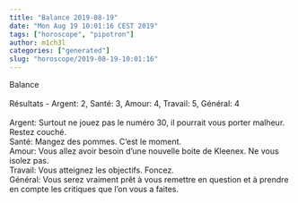 ```yaml
---
title: "Balance 2019-08-19"
date: "Mon Aug 19 10:01:16 CEST 2019"
tags: ["horoscope", "pipotron"]
author: m1ch3l
categories: ["generated"]
slug: "horoscope/2019-08-19-10:01:16"
---
```


Balance<br>
<br>
Résultats - Argent: 2, Santé: 3, Amour: 4, Travail: 5, Général: 4<br>
<br>
Argent:  Surtout ne jouez pas le numéro 30, il pourrait vous porter malheur. Restez couché.<br>
Santé:   Mangez des pommes. C’est le moment.<br>
Amour:   Vous allez avoir besoin d’une nouvelle boite de Kleenex. Ne vous isolez pas.<br>
Travail: Vous atteignez les objectifs. Foncez.<br>
Général: Vous serez vraiment prêt à vous remettre en question et à prendre en compte les critiques que l’on vous a faites.<br>
